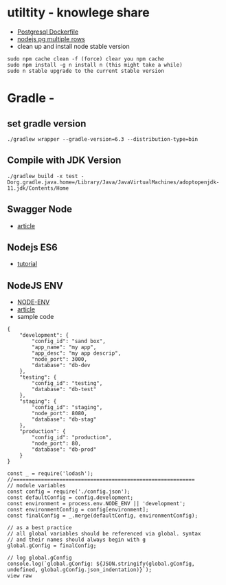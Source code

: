 # utiltity - knowlege share
- [Postgresql Dockerfile](docker/docker-postgresql.md)
- [nodejs pg multiple rows](https://www.wlaurance.com/2018/09/node-postgres-insert-multiple-rows)
- clean up and install node stable version
```
sudo npm cache clean -f (force) clear you npm cache
sudo npm install -g n install n (this might take a while)
sudo n stable upgrade to the current stable version
```

# Gradle -
## set gradle version
```
./gradlew wrapper --gradle-version=6.3 --distribution-type=bin
```

## Compile with JDK Version
```
./gradlew build -x test -Dorg.gradle.java.home=/Library/Java/JavaVirtualMachines/adoptopenjdk-11.jdk/Contents/Home
```

## Swagger Node 
- [article](https://www.codementor.io/@peteradeoye/splitting-your-swagger-spec-into-multiple-files-in-a-node-project-nuprc0mej)

## Nodejs ES6
- [tutorial](https://www.freecodecamp.org/news/how-to-enable-es6-and-beyond-syntax-with-node-and-express-68d3e11fe1ab/)

## NodeJS ENV
- [NODE-ENV](https://codeburst.io/process-env-what-it-is-and-why-when-how-to-use-it-effectively-505d0b2831e7)
- [article](https://codeburst.io/node-js-best-practices-smarter-ways-to-manage-config-files-and-variables-893eef56cbef)
- sample code
```jscript
{
    "development": {
        "config_id": "sand box",
        "app_name": "my app",
        "app_desc": "my app descrip",
        "node_port": 3000,
        "database": "db-dev
    },
    "testing": {
        "config_id": "testing",
        "database": "db-test"
    },
    "staging": {
        "config_id": "staging",
        "node_port": 8080,
        "database": "db-stag"
    },
    "production": {
        "config_id": "production",
        "node_port": 80,
        "database": "db-prod"
    }
}

const _ = require('lodash');
//===========================================================
// module variables
const config = require('./config.json');
const defaultConfig = config.development;
const environment = process.env.NODE_ENV || 'development';
const environmentConfig = config[environment];
const finalConfig = _.merge(defaultConfig, environmentConfig);

// as a best practice
// all global variables should be referenced via global. syntax
// and their names should always begin with g
global.gConfig = finalConfig;

// log global.gConfig
console.log(`global.gConfig: ${JSON.stringify(global.gConfig, undefined, global.gConfig.json_indentation)}`);
view raw
```
